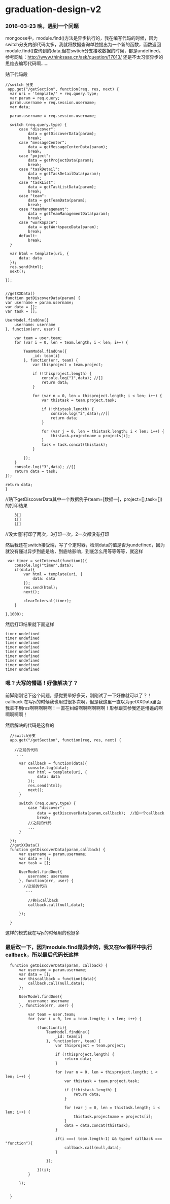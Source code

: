 # graduation-design-v2

### 2016-03-23 晚，遇到一个问题
  
  mongoose中，module.find()方法是异步执行的，我在编写代码的时候，因为switch分支内部代码太多，我就将数据查询单独提出为一个新的函数，函数返回module.find()查询到的data,但在swtich分支接收数据的时候，都是undefined。参考网址：http://www.thinksaas.cn/ask/question/17013/   还是不太习惯异步的思维去编写代码啊……
  
  贴下代码段
  
    //switch 分支
     app.get("/getSection", function(req, res, next) {
      var uri = 'template/' + req.query.type;
      var param = req.query;
      param.username = req.session.username;
      var data;
  
      param.username = req.session.username;
  
      switch (req.query.type) {
          case "discover":
              data = getDiscoverData(param);
              break;
          case "messageCenter":
              data = getMessageCenterData(param);
              break;
          case "poject":
              data = getProjectData(param);
              break;
          case "taskDetail":
              data = getTaskDetailData(param);
              break;
          case "taskList":
              data = getTaskListData(param);
              break;
          case "team":
              data = getTeamData(param);
              break;
          case "teamManagement":
              data = getTeamManagementData(param);
              break;
          case "workSpace":
              data = getWorkspaceData(param);
              break;
          default:
              break;
      }
      
      var html = template(uri, {
          data: data
      });
      res.send(html);
      next();
      
    });
    
    
    //getXXData()
    function getDiscoverData(param) {
    var username = param.username;
    var data = [];
    var task = [];

    UserModel.findOne({
        username: username
    }, function(err, user) {

        var team = user.team;
        for (var i = 0, len = team.length; i < len; i++) {

            TeamModel.findOne({
                _id: team[i]
            }, function(err, team) {
                var thisproject = team.project;

                if (!thisproject.length) {
                    console.log("1",data); //[]
                    return data;
                }

                for (var n = 0, len = thisproject.length; i < len; i++) {
                    var thistask = team.project.task;

                    if (!thistask.length) {
                        console.log("2",data);//[]
                        return data;
                    }

                    for (var j = 0, len = thistask.length; i < len; i++) {
                        thistask.projectname = projects[i];
                    }
                    task = task.concat(thistask);
                }

            });
        }
        console.log("3",data); //[]
        return data = task;
    });

    return data;
    }

//贴下getDiscoverData其中一个数据例子(team=[数据一]，project=[],task=[])的打印结果

        3[]
        1[]
        1[]
        
//没太懂1打印了两次，3打印一次，2一次都没有打印

然后我还在switch接受端，写了个定时器，检测data的值是否为undefined，因为就没有懂过异步到底是啥，到底啥影响，到底怎么用等等等等，就这样

     var timer = setInterval(function(){
        console.log("timer",data);
        if(data){
            var html = template(uri, {
                data: data
            });
            res.send(html);
            next();

            clearInterval(timer);
        }

    },1000);

然后打印结果就下面这样

    timer undefined
    timer undefined
    timer undefined
    timer undefined
    timer undefined
    timer undefined
    timer undefined
    timer undefined
    timer undefined


### 嗯？大写的懵逼！好像解决了？

前脚刚刚记下这个问题，感觉要晕好多天，刚刚试了一下好像就可以了？！callback 在写js的时候我也用过很多次啊，但是我这里一直以为getXXData里面我拿不到res啊啊啊啊啊！一直在纠结啊啊啊啊啊啊！形参跟实参我还是懵逼的啊啊啊啊啊！

然后解决的代码是这样的

      //switch分支
      app.get("/getSection", function(req, res, next) {
      
        //之前的代码
         ...
      
          var callback = function(data){
              console.log(data);
              var html = template(uri, {
                  data: data
              });
              res.send(html);
              next();
          }
      
          switch (req.query.type) {
              case "discover":
                  data = getDiscoverData(param,callback);  //加一个callback
                  break;
              //之前的代码
              ...
          }
          
      });
      //getXXData()
      function getDiscoverData(param,callback) {
          var username = param.username;
          var data = [];
          var task = [];
      
          UserModel.findOne({
              username: username
          }, function(err, user) {
            //之前的代码
             ...
      
              //执行callback
              callback.call(null,data);
      
          });
      
      }      
  
  这样的模式我在写js的时候用的也挺多
  
  ### 最后改一下，因为module.find是异步的，我又在for循环中执行callback，所以最后代码长这样
  
      function getDiscoverData(param, callback) {
          var username = param.username;
          var data = [];
          var thiscallback = function(data){
              callback.call(null,data);
          };
      
          UserModel.findOne({
              username: username
          }, function(err, user) {
      
              var team = user.team;
              for (var i = 0, len = team.length; i < len; i++) {
      
                  (function(i){
                      TeamModel.findOne({
                          _id: team[i]
                      }, function(err, team) {
                          var thisproject = team.project;
      
                          if (!thisproject.length) {
                              return data;
                          }
      
                          for (var n = 0, len = thisproject.length; i < len; i++) {
                              var thistask = team.project.task;
      
                              if (!thistask.length) {
                                  return data;
                              }
      
                              for (var j = 0, len = thistask.length; i < len; i++) {
                                  thistask.projectname = projects[i];
                              }
                              data = data.concat(thistask);
                          }
      
                          if(i ===( team.length-1) && typeof callback === "function"){
                              callback.call(null,data);
                          }
      
                      });
      
                  })(i);
              }
      
          });
      
      
      }  
